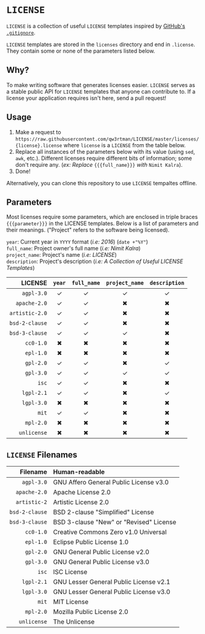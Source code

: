 # `LICENSE`

`LICENSE` is a collection of useful `LICENSE` templates inspired by [GitHub's `.gitignore`](https://github.com/github/gitignore).

`LICENSE` templates are stored in the `licenses` directory and end in `.license`. They contain some or none of the parameters listed below.

## Why?
To make writing software that generates licenses easier. `LICENSE` serves as a stable public API for `LICENSE` templates that anyone can contribute to. If a license your application requires isn't here, send a pull request!

## Usage
1. Make a request to `https://raw.githubusercontent.com/qw3rtman/LICENSE/master/licenses/{license}.license` where `license` is a `LICENSE` from the table below.
2. Replace all instances of the parameters below with its value (using `sed`, `awk`, etc.). Different licenses require different bits of information; some don't require any. (*ex: Replace* `{{{full_name}}}` *with* `Nimit Kalra`).
3. Done!

Alternatively, you can clone this repository to use `LICENSE` tempaltes offline.

## Parameters
Most licenses require some parameters, which are enclosed in triple braces `{{{parameter}}}` in the LICENSE templates. Below is a list of parameters and their meanings. ("Project" refers to the software being licensed).

`year`: Current year in `YYYY` format (*i.e: 2016*) (`date +"%Y"`)  
`full_name`: Project owner's full name (*i.e: Nimit Kalra*)  
`project_name`: Project's name (*i.e: LICENSE*)  
`description`: Project's description (*i.e: A Collection of Useful LICENSE Templates*)

| LICENSE | `year` | `full_name` | `project_name` | `description` |
| -------:|:------:|:-----------:|:--------------:|:-------------:|
| `agpl-3.0` | ✓ | ✓ | ✓ | ✓ |
| `apache-2.0` | ✓ | ✓ | ✖ | ✖ |
| `artistic-2.0` | ✓ | ✓ | ✖ | ✖ |
| `bsd-2-clause` | ✓ | ✓ | ✖ | ✖ |
| `bsd-3-clause` | ✓ | ✓ | ✓ | ✖ |
| `cc0-1.0` | ✖ | ✖ | ✖ | ✖ |
| `epl-1.0` | ✖ | ✖ | ✖ | ✖ |
| `gpl-2.0` | ✓ | ✓ | ✖ | ✓ |
| `gpl-3.0` | ✓ | ✓ | ✓ | ✓ |
| `isc` | ✓ | ✓ | ✖ | ✖ |
| `lgpl-2.1` | ✓ | ✓ | ✖ | ✓ |
| `lgpl-3.0` | ✖ | ✖ | ✖ | ✖ |
| `mit` | ✓ | ✓ | ✖ | ✖ |
| `mpl-2.0` | ✖ | ✖ | ✖ | ✖ |
| `unlicense` | ✖ | ✖ | ✖ | ✖ |

## `LICENSE` Filenames
| Filename | Human-readable |
| --------:|:-------------- |
| `agpl-3.0` | GNU Affero General Public License v3.0|
| `apache-2.0` | Apache License 2.0|
| `artistic-2` | Artistic License 2.0|
| `bsd-2-clause` | BSD 2-clause "Simplified" License|
| `bsd-3-clause` | BSD 3-clause "New" or "Revised" License|
| `cc0-1.0` | Creative Commons Zero v1.0 Universal|
| `epl-1.0` | Eclipse Public License 1.0|
| `gpl-2.0` | GNU General Public License v2.0|
| `gpl-3.0` | GNU General Public License v3.0|
| `isc` | ISC License|
| `lgpl-2.1` | GNU Lesser General Public License v2.1|
| `lgpl-3.0` | GNU Lesser General Public License v3.0|
| `mit` | MIT License|
| `mpl-2.0` | Mozilla Public License 2.0|
| `unlicense` | The Unlicense|
